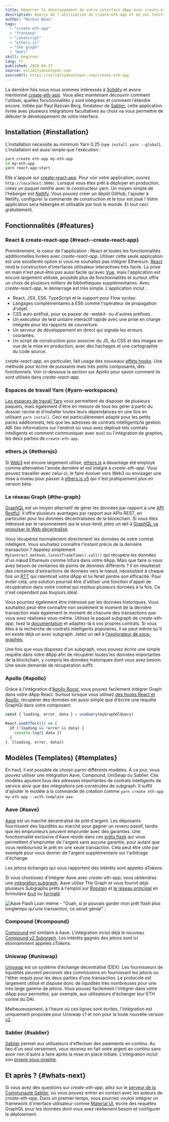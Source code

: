 ```yaml
---
title: Démarrer le développement de votre interface dApp avec create-eth-app
description: Aperçu de l'utilisation de create-eth-app et de ses fonctionnalités
author: "Markus Waas"
tags:
  - "create-eth-app"
  - "frontend"
  - "javascript"
  - "ethers.js"
  - "the graph"
  - "DeFi"
skill: beginner
lang: fr
published: 2020-04-27
source: soliditydeveloper.com
sourceUrl: https://soliditydeveloper.com/create-eth-app
---
```


La dernière fois nous nous sommes intéressés à [Solidity](https://soliditydeveloper.com/solidity-overview-2020) et avons mentionné [create-eth-app](https://github.com/PaulRBerg/create-eth-app). Vous allez maintenant découvrir comment l'utiliser, quelles fonctionnalités y sont intégrées et comment l'étendre encore. Initiée par Paul Razvan Berg, fondateur de [Sablier](http://sablier.finance/), cette application livrée avec plusieurs intégrations facultatives au choix va vous permettre de débuter le développement de votre interface.

## Installation {#installation}

L'installation nécessite au minimum Yarn 0.25 (`npm install yarn --global`). L'installation est aussi simple que l'exécution :

```bash
yarn create eth-app my-eth-app
cd my-eth-app
yarn react-app:start
```

Elle s'appuie sur [create-react-app](https://github.com/facebook/create-react-app). Pour voir votre application, ouvrez `http://localhost:3000/`. Lorsque vous êtes prêt à déployer en production, créez un paquet minifié avec le constructeur yarn. Un moyen simple de l'héberger est [Netlify](https://www.netlify.com/). Vous pouvez créer un dépôt GitHub, l'ajouter à Netlify, configurer la commande de construction et le tour est joué ! Votre application sera hébergée et utilisable par tout le monde. Et tout ceci gratuitement.

## Fonctionnalités {#features}

### React & create-react-app {#react--create-react-app}

Premièrement, le coeur de l'application : React et toutes les fonctionnalités additionnelles livrées avec _create-react-app_. Utiliser cette seule application est une excellente option si vous ne souhaitez pas intégrer Ethereum. [React](https://reactjs.org/) rend la construction d'interfaces utilisateur interactives très facile. La prise en main n'est peut-être pas aussi facile qu'avec [Vue](https://vuejs.org/), mais l'application est encore largement utilisée, possède plus de fonctionnalités et surtout offre un choix de plusieurs milliers de bibliothèques supplémentaires. Avec _create-react-app_, le démarrage est très simple. L'application inclut :

- React, JSX, ES6, TypeScript et le support pour Flow syntax.
- Langages complémentaires à ES6 comme l'opérateur de propagation d'objet.
- CSS auto-préfixé, pour se passer de -webkit- ou d'autres préfixes.
- Un exécuteur de test unitaire interactif rapide avec une prise en charge intégrée pour les rapports de couverture.
- Un serveur de développement en direct qui signale les erreurs courantes.
- Un script de construction pour associer du JS, du CSS et des images en vue de la mise en production, avec des hachages et une cartographie du code source.

_create-react-app_, en particulier, fait usage des nouveaux [effets hooks](https://reactjs.org/docs/hooks-effect.html). Une méthode pour écrire de puissants mais très petits composants, dits fonctionnels. Voir ci-dessous la section sur Apollo pour savoir comment ils sont utilisés dans _create-react-app_.

### Espaces de travail Yarn {#yarn-workspaces}

[Les espaces de travail Yarn](https://classic.yarnpkg.com/en/docs/workspaces/) vous permettent de disposer de plusieurs paquets, mais également d'être en mesure de tous les gérer à partir du dossier racine et d'installer toutes leurs dépendances en une fois en utilisant `yarn install`. Ceci est particulièrement adapté pour les petits packs additionnels, tels que les adresses de contrats intelligents/la gestion ABI (les informations sur l'endroit où vous avez déployé tels contrats intelligents et comment communiquer avec eux) ou l'intégration de graphes, les deux parties de `create-eth-app`.

### ethers.js {#ethersjs}

Si [Web3](https://web3js.readthedocs.io/en/v1.2.7/) est encore largement utilisé, [ethers.js](https://docs.ethers.io/) a davantage été employé comme alternative l'année dernière et est intégré à _create-eth-app_. Vous pouvez travailler avec celui-ci, le faire évoluer vers Web3 ou envisager une mise à niveau pour passer à [ethers.js v5](https://docs-beta.ethers.io/) qui n'est pratiquement plus en version bêta.

### Le réseau Graph {#the-graph}

[GraphQL](https://graphql.org/) est un moyen alternatif de gérer les données par rapport à une [API Restful](https://restfulapi.net/). Il offre plusieurs avantages par rapport aux APIs REST, en particulier pour les données décentralisées de la blockchain. Si vous êtes intéressé par le raisonnement qui le sous-tend, jetez un œil à [GraphQL va propulser le Web décentralisé](https://medium.com/graphprotocol/graphql-will-power-the-decentralized-web-d7443a69c69a).

Vous récupérez normalement directement les données de votre contrat intelligent. Vous souhaitez connaître l'instant précis de la dernière transaction ? Appelez simplement `MyContract.methods.latestTradeTime().call()` qui récupère les données d'un nœud Ethereum comme Infura dans votre dApp. Mais que faire si vous avez besoin de centaines de points de données différents ? Il en résulterait des centaines d'extractions de données vers le nœud, nécessitant à chaque fois un [RTT](https://wikipedia.org/wiki/Round-trip_delay_time) qui ralentirait votre dApp et lui ferait perdre son efficacité. Pour éviter cela, une solution pourrait être d'utiliser une fonction d'appel de récupération dans votre contrat qui restitue plusieurs données à la fois. Ce n'est cependant pas toujours idéal.

Vous pourriez également être intéressé par les données historiques. Vous souhaitez peut-être connaître non seulement le moment de la dernière transaction mais également le moment de chacune des transactions que vous avez réalisées vous-même. Utilisez le paquet subgraph de _create-eth-app_, lisez la [documentation](https://thegraph.com/docs/define-a-subgraph) et adaptez-la à vos propres contrats. Si vous êtes à la recherche de contrats intelligents populaires, il se peut même qu'il en existe déjà un avec subgraph. Jetez un œil à [l'explorateur de sous-graphes](https://thegraph.com/explorer/).

Une fois que vous disposez d'un subgraph, vous pouvez écrire une simple requête dans votre dApp afin de récupérer toutes les données importantes de la blockchain, y compris les données historiques dont vous avez besoin. Une seule demande de récupération suffit.

### Apollo {#apollo}

Grâce à l'intégration d'[Apollo Boost](https://www.apollographql.com/docs/react/get-started/), vous pouvez facilement intégrer Graph dans votre dApp React. Surtout lorsque vous utilisez [des hooks React et Apollo](https://www.apollographql.com/blog/apollo-client-now-with-react-hooks-676d116eeae2), récupérer des données est aussi simple que d'écrire une requête GraphQl dans votre composant:

```js
const { loading, error, data } = useQuery(myGraphQlQuery)

React.useEffect(() => {
  if (!loading && !error && data) {
    console.log({ data })
  }
}, [loading, error, data])
```

## Modèles (Templates) {#templates}

En haut, il est possible de choisir parmi différents modèles. À ce jour, vous pouvez utiliser une intégration Aave, Compound, UniSwap ou Sablier. Ces modèles ajoutent tous des adresses importantes de contrats intelligents de service ainsi que des intégrations pré-construites de subgraph. Il suffit d'ajouter le modèle à la commande de création comme `yarn create eth-app my-eth-app --with-template aav`.

### Aave {#aave}

[Aave](https://aave.com/) est un marché décentralisé de prêt d'argent. Les déposants fournissent des liquidités au marché pour gagner un revenu passif, tandis que les emprunteurs peuvent emprunter avec des garanties. Une fonctionnalité exclusive d'Aave réside dans ces [prêts flash](https://docs.aave.com/developers/guides/flash-loans) qui vous permettent d'emprunter de l'argent sans aucune garantie, pour autant que vous remboursiez le prêt en une seule transaction. Cela peut être utile par exemple pour vous donner de l'argent supplémentaire sur l'arbitrage d'échange.

Les jetons échangés qui vous rapportent des intérêts sont appelés _aTokens_.

Si vous choisissez d'intégrer Aave avec _create-eth-app_, vous obtiendrez une [intégration subgraph](https://docs.aave.com/developers/getting-started/using-graphql). Aave utilise The Graph et vous fournit déjà plusieurs Subgraphs prêts à l'emploi sur [Ropsten](https://thegraph.com/explorer/subgraph/aave/protocol-ropsten) et [le réseau principal](https://thegraph.com/explorer/subgraph/aave/protocol) en formulaire [brut](https://thegraph.com/explorer/subgraph/aave/protocol-raw) ou [formaté](https://thegraph.com/explorer/subgraph/aave/protocol).

![Aave Flash Loan meme - "Ouah, si je pouvais garder mon prêt flash plus longtemps qu'une transaction, ce serait génial" ;](./flashloan-meme.png)

### Compound {#compound}

[Compound](https://compound.finance/) est similaire à Aave. L'intégration inclut déjà le nouveau [Compound v2 Subgraph](https://medium.com/graphprotocol/https-medium-com-graphprotocol-compound-v2-subgraph-highlight-a5f38f094195). Les intérêts gagnés des jetons sont ici étonnamment appelés _cTokens_.

### Uniswap {#uniswap}

[Uniswap](https://uniswap.exchange/) est un système d'échange décentralisé (DEX). Les fournisseurs de liquidités peuvent percevoir des commissions en fournissant les jetons ou l'éther requis pour les deux parties d'une transaction. Le protocole est largement utilisé et dispose donc de liquidités très nombreuses pour une très large gamme de jetons. Vous pouvez facilement l'intégrer dans votre dApp pour permettre, par exemple, aux utilisateurs d'échanger leur ETH contre du DAI.

Malheureusement, à l'heure où ces lignes sont écrites, l'intégration est uniquement proposée pour Uniswap v1 et non pour la toute nouvelle version [v2](https://uniswap.org/blog/uniswap-v2/).

### Sablier {#sablier}

[Sablier](https://sablier.finance/) permet aux utilisateurs d'effectuer des paiements en continu. Au lieu d'un seul versement, vous recevez en fait votre argent en continu sans avoir rien d'autre à faire après la mise en place initiale. L'intégration inclut son [propre sous-graphe](https://thegraph.com/explorer/subgraph/sablierhq/sablier).

## Et après ? {#whats-next}

Si vous avez des questions sur _create-eth-app_, allez sur le [serveur de la Communauté Sablier](https://discord.gg/bsS8T47), où vous pouvez entrer en contact avec les auteurs de _create-eth-app_. Dans un premier temps, vous pourriez vouloir intégrer un framework d'interface utilisateur comme [Material UI](https://material-ui.com/), écrire des requêtes GraphQL pour les données dont vous avez réellement besoin et configurer le déploiement.
